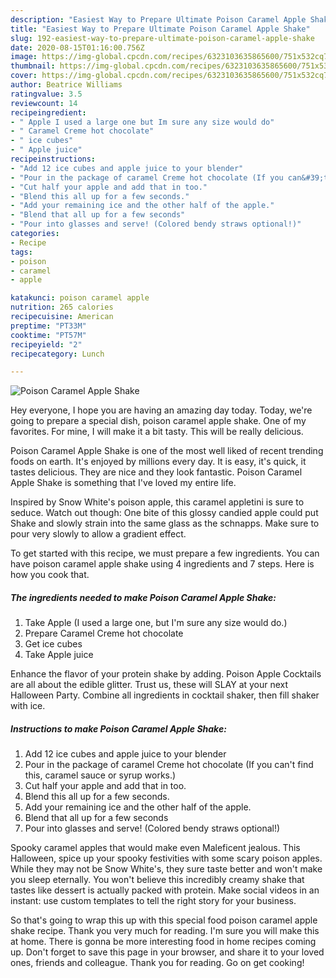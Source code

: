 ```yaml
---
description: "Easiest Way to Prepare Ultimate Poison Caramel Apple Shake"
title: "Easiest Way to Prepare Ultimate Poison Caramel Apple Shake"
slug: 192-easiest-way-to-prepare-ultimate-poison-caramel-apple-shake
date: 2020-08-15T01:16:00.756Z
image: https://img-global.cpcdn.com/recipes/6323103635865600/751x532cq70/poison-caramel-apple-shake-recipe-main-photo.jpg
thumbnail: https://img-global.cpcdn.com/recipes/6323103635865600/751x532cq70/poison-caramel-apple-shake-recipe-main-photo.jpg
cover: https://img-global.cpcdn.com/recipes/6323103635865600/751x532cq70/poison-caramel-apple-shake-recipe-main-photo.jpg
author: Beatrice Williams
ratingvalue: 3.5
reviewcount: 14
recipeingredient:
- " Apple I used a large one but Im sure any size would do"
- " Caramel Creme hot chocolate"
- " ice cubes"
- " Apple juice"
recipeinstructions:
- "Add 12 ice cubes and apple juice to your blender"
- "Pour in the package of caramel Creme hot chocolate (If you can&#39;t find this, caramel sauce or syrup works.)"
- "Cut half your apple and add that in too."
- "Blend this all up for a few seconds."
- "Add your remaining ice and the other half of the apple."
- "Blend that all up for a few seconds"
- "Pour into glasses and serve! (Colored bendy straws optional!)"
categories:
- Recipe
tags:
- poison
- caramel
- apple

katakunci: poison caramel apple 
nutrition: 265 calories
recipecuisine: American
preptime: "PT33M"
cooktime: "PT57M"
recipeyield: "2"
recipecategory: Lunch

---
```



![Poison Caramel Apple Shake](https://img-global.cpcdn.com/recipes/6323103635865600/751x532cq70/poison-caramel-apple-shake-recipe-main-photo.jpg)

Hey everyone, I hope you are having an amazing day today. Today, we're going to prepare a special dish, poison caramel apple shake. One of my favorites. For mine, I will make it a bit tasty. This will be really delicious.

Poison Caramel Apple Shake is one of the most well liked of recent trending foods on earth. It's enjoyed by millions every day. It is easy, it's quick, it tastes delicious. They are nice and they look fantastic. Poison Caramel Apple Shake is something that I've loved my entire life.

Inspired by Snow White&#39;s poison apple, this caramel appletini is sure to seduce. Watch out though: One bite of this glossy candied apple could put Shake and slowly strain into the same glass as the schnapps. Make sure to pour very slowly to allow a gradient effect.


To get started with this recipe, we must prepare a few ingredients. You can have poison caramel apple shake using 4 ingredients and 7 steps. Here is how you cook that.

<!--inarticleads1-->

##### The ingredients needed to make Poison Caramel Apple Shake:

1. Take  Apple (I used a large one, but I&#39;m sure any size would do.)
1. Prepare  Caramel Creme hot chocolate
1. Get  ice cubes
1. Take  Apple juice


Enhance the flavor of your protein shake by adding. Poison Apple Cocktails are all about the edible glitter. Trust us, these will SLAY at your next Halloween Party. Combine all ingredients in cocktail shaker, then fill shaker with ice. 

<!--inarticleads2-->

##### Instructions to make Poison Caramel Apple Shake:

1. Add 12 ice cubes and apple juice to your blender
1. Pour in the package of caramel Creme hot chocolate (If you can&#39;t find this, caramel sauce or syrup works.)
1. Cut half your apple and add that in too.
1. Blend this all up for a few seconds.
1. Add your remaining ice and the other half of the apple.
1. Blend that all up for a few seconds
1. Pour into glasses and serve! (Colored bendy straws optional!)


Spooky caramel apples that would make even Maleficent jealous. This Halloween, spice up your spooky festivities with some scary poison apples. While they may not be Snow White&#39;s, they sure taste better and won&#39;t make you sleep eternally. You won&#39;t believe this incredibly creamy shake that tastes like dessert is actually packed with protein. Make social videos in an instant: use custom templates to tell the right story for your business. 

So that's going to wrap this up with this special food poison caramel apple shake recipe. Thank you very much for reading. I'm sure you will make this at home. There is gonna be more interesting food in home recipes coming up. Don't forget to save this page in your browser, and share it to your loved ones, friends and colleague. Thank you for reading. Go on get cooking!
